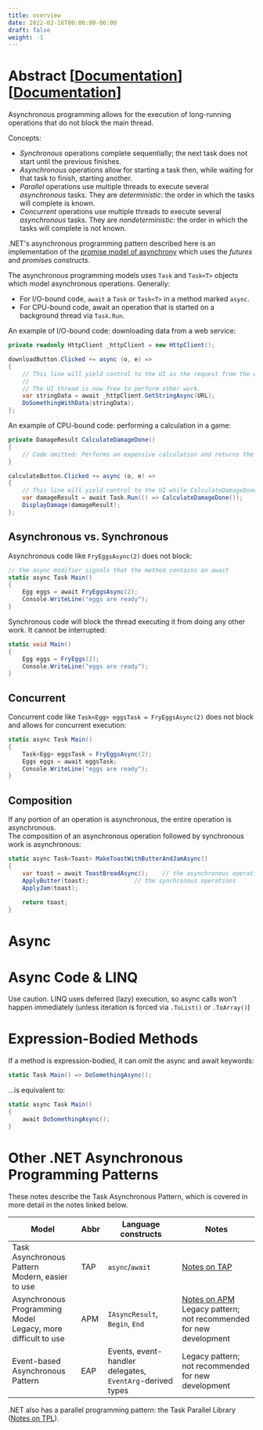 ```yaml
---
title: overview
date: 2022-02-16T00:00:00-06:00
draft: false
weight: -1
---
```


# Abstract [[Documentation](https://learn.microsoft.com/en-us/dotnet/csharp/asynchronous-programming/)]   [[Documentation](https://learn.microsoft.com/en-us/dotnet/csharp/asynchronous-programming/async-scenarios#overview-of-the-asynchronous-model)]  

Asynchronous programming allows for the execution of long-running operations that do not block the main thread. 

Concepts:
- *Synchronous* operations complete sequentially; the next task does not start until the previous finishes. 
- *Asynchronous* operations allow for starting a task then, while waiting for that task to finish, starting another.
- *Parallel* operations use multiple threads to execute several *asynchronous* tasks. They are *deterministic*: the order in which the tasks will complete is known.
- *Concurrent* operations use multiple threads to execute several *asynchronous* tasks. They are *nondeterministic*: the order in which the tasks will complete is not known.

.NET's asynchronous programming pattern described here is an implementation of the [promise model of asynchrony][promise-model] which uses the *futures* and *promises* constructs.

The asynchronous programming models uses `Task` and `Task<T>` objects which model asynchronous operations. Generally:
- For I/O-bound code, `await` a `Task` or `Task<T>` in a method marked `async`.
- For CPU-bound code, await an operation that is started on a background thread via `Task.Run`.

An example of I/O-bound code: downloading data from a web service:
```cs
private readonly HttpClient _httpClient = new HttpClient();

downloadButton.Clicked += async (o, e) =>
{
    // This line will yield control to the UI as the request from the web service is happening.
    //
    // The UI thread is now free to perform other work.
    var stringData = await _httpClient.GetStringAsync(URL);
    DoSomethingWithData(stringData);
};
```

An example of CPU-bound code: performing a calculation in a game:
```cs
private DamageResult CalculateDamageDone()
{
    // Code omitted: Performs an expensive calculation and returns the result of that calculation.
}

calculateButton.Clicked += async (o, e) =>
{
    // This line will yield control to the UI while CalculateDamageDone() performs its work. The UI thread is free to perform other work.
    var damageResult = await Task.Run(() => CalculateDamageDone());
    DisplayDamage(damageResult);
};
```

## Asynchronous vs. Synchronous
Asynchronous code like `FryEggsAsync(2)` does not block:
```cs
// the async modifier signals that the method contains an await
static async Task Main() 
{ 
	Egg eggs = await FryEggsAsync(2);
	Console.WriteLine("eggs are ready");
}
```

Synchronous code will block the thread executing it from doing any other work.  It cannot be interrupted:
```cs
static void Main() 
{
	Egg eggs = FryEggs(2);
	Console.WriteLine("eggs are ready");
}
```

## Concurrent
Concurrent code like `Task<Egg> eggsTask = FryEggsAsync(2)` does not block and allows for concurrent execution:
```cs
static async Task Main() 
{
	Task<Egg> eggsTask = FryEggsAsync(2);
	Eggs eggs = await eggsTask;
	Console.WriteLine("eggs are ready");
}
```

## Composition
If any portion of an operation is asynchronous, the entire operation is asynchronous.  
The composition of an asynchronous operation followed by synchronous work is asynchronous:
```cs
static async Task<Toast> MakeToastWithButterAndJamAsync() 
{
	var toast = await ToastBreadAsync();	// the asynchronous operation
	ApplyButter(toast);				// the synchronous operations
	ApplyJam(toast);
	
	return toast;
}
```

# Async


# Async Code & LINQ
Use caution.  LINQ uses deferred (lazy) execution, so async calls won't happen immediately (unless iteration is forced via `.ToList()` or `.ToArray()`)

# Expression-Bodied Methods
If a method is expression-bodied, it can omit the async and await keywords:

```cs
static Task Main() => DoSomethingAsync();
```
…is equivalent to:
```cs
static async Task Main() 
{
	await DoSomethingAsync();
}
```

# Other .NET Asynchronous Programming Patterns
These notes describe the Task Asynchronous Pattern, which is covered in more detail in the notes linked below.

| Model                                                               | Abbr | Language <br /> constructs                                | Notes                                                                                                                                     |
| ------------------------------------------------------------------- | ---- | --------------------------------------------------------- | ----------------------------------------------------------------------------------------------------------------------------------------- |
| Task Asynchronous Pattern <br /> Modern, easier to use              | TAP  | `async`/`await`                                           | [Notes on TAP](../../asynchronous-programming/task-asynchronous-programming/overview)                                                        |
| Asynchronous Programming Model <br /> Legacy, more difficult to use | APM  | `IAsyncResult`, `Begin`, `End`                            | [Notes on APM](../../asynchronous-programming/asynchronous-programming-model/overview) <br /> Legacy pattern; not recommended for new development |
| Event-based Asynchronous Pattern                                    | EAP  | Events, event-handler delegates, `EventArg`-derived types | Legacy pattern; not recommended for new development                                                                                       |

.NET also has a parallel programming pattern: the Task Parallel Library ([Notes on TPL](../../parallel-programming/)).

[promise-model]: https://en.wikipedia.org/wiki/Futures_and_promises